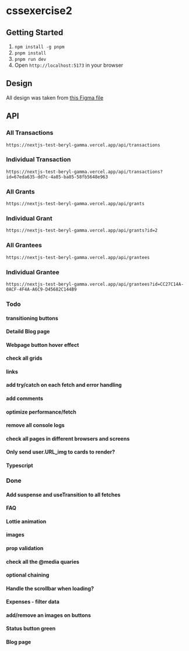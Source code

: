 # cssexercise2

## Getting Started

1. `npm install -g pnpm`
1. `pnpm install`
1. `pnpm run dev`
1. Open `http://localhost:5173` in your browser

## Design

All design was taken from [this Figma file](https://www.figma.com/design/eWP1AMJzYWDDTbxzkSu4Bg/dYdX-Grants?node-id=2352-27386&node-type=frame&t=3Vl1AzANGAishmmk-0)

## API

### All Transactions

`https://nextjs-test-beryl-gamma.vercel.app/api/transactions`

### Individual Transaction

`https://nextjs-test-beryl-gamma.vercel.app/api/transactions?id=67eda635-dd7c-4a85-ba85-58fb5648e963`

### All Grants

`https://nextjs-test-beryl-gamma.vercel.app/api/grants`

### Individual Grant

`https://nextjs-test-beryl-gamma.vercel.app/api/grants?id=2`

### All Grantees

`https://nextjs-test-beryl-gamma.vercel.app/api/grantees`

### Individual Grantee

`https://nextjs-test-beryl-gamma.vercel.app/api/grantees?id=CC27C14A-0ACF-4F4A-A6C9-D45682C144B9`

####

### Todo

#### transitioning buttons

#### Detaild Blog page

#### Webpage button hover effect

#### check all grids

#### links

#### add try/catch on each fetch and error handling

#### add comments

#### optimize performance/fetch

#### remove all console logs

#### check all pages in different browsers and screens

#### Only send user.URL_img to cards to render?

#### Typescript

### Done

#### Add suspense and useTransition to all fetches

#### FAQ

#### Lottie animation

#### images

#### prop validation

#### check all the @media quaries

#### optional chaining

#### Handle the scrollbar when loading?

#### Expenses - filter data

#### add/remove an images on buttons

#### Status button green

#### Blog page
